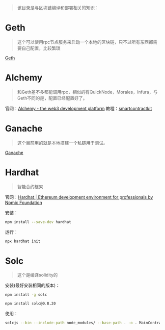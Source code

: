 
> 该目录是与区块链编译和部署相关的知识：


# Geth
> 这个可以使用rpc节点服务来启动一个本地的区块链，只不过所有东西都需要自己配置，比较繁琐

[Geth](./Geth/Geth.md)

# Alchemy
> 和Geth差不多都能调用rpc，相似的有QuickNode，Morales，Infura，与Geth不同的是，配置已经配置好了。

官网：[Alchemy - the web3 development platform](https://www.alchemy.com/)
教程：[smartcontractkit](https://github.com/smartcontractkit/full-blockchain-solidity-course-js)

# Ganache
> 这个目前用的就是本地搭建一个私链用于测试。

[Ganache](./Ganache/Ganache.md)


# Hardhat
> 智能合约框架

官网：[Hardhat | Ethereum development environment for professionals by Nomic Foundation](https://hardhat.org/)

安装：
```sh
npm install --save-dev hardhat
```
运行：
```sh
npx hardhat init
```

# Solc
> 这个是编译solidity的


安装(最好安装相同的版本)： 
```sh
npm install -g solc
```

```sh
npm install solc@0.8.20
```

使用：
```sh
solcjs --bin --include-path node_modules/ --base-path . -o . MainContract.sol
```




